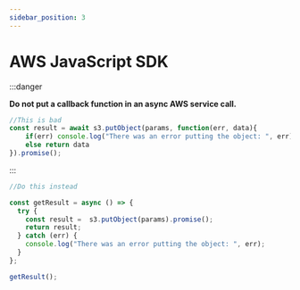 ```yaml
---
sidebar_position: 3
---
```


# AWS JavaScript SDK

:::danger

**Do not put a callback function in an async AWS service call.**  

```js 
//This is bad
const result = await s3.putObject(params, function(err, data){
    if(err) console.log("There was an error putting the object: ", err)
    else return data
}).promise();
```
:::


```js  jstitle="Node.js Lambda - AWS async service call"
//Do this instead

const getResult = async () => {
  try {
    const result =  s3.putObject(params).promise();
    return result;
  } catch (err) {
    console.log("There was an error putting the object: ", err);
  }
};

getResult();
```
